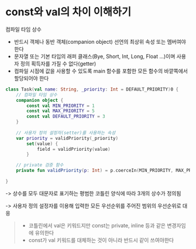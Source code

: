 # const와 val의 차이 이해하기

컴파일 타임 상수
- 반드시 객체나 동반 객체(companion object) 선언의 최상위 속성 또는 멤버여야 한다
- 문자열 또는 기본 타입의 래퍼 클래스(Bye, Short, Int, Long, Float ...)이며 사용자 정의 획득자를 가질 수 없다(getter)
- 컴파일 시점에 값을 사용할 수 있도록 main 함수를 포함한 모든 함수의 바깥쪽에서 할당되어야 한다

```kotlin
class Task(val name: String, _priority: Int = DEFAULT_PRIORITY)0 {
    // 컴파일 타임 상수
    companion object {
        const val MIN_PRIORITY = 1
        const val MAX_PRIORITY = 5
        const val DEFAULT_PRIORITY = 3
    }
    
    // 사용자 정의 설정자(setter)를 사용하는 속성
    var priority = validPriority(_priority)
        set(value) {
            field = validPriority(value)
        }

    // private 검증 함수
    private fun validPriority(p: Int) = p.coerceIn(MIN_PRIORITY, MAX_PRIORITY)
    
}
```
-> 상수를 모두 대문자로 표기하는 평범한 코틀린 양식에 따라 3개의 상수가 정의됨

-> 사용자 정의 설정자를 이용해 입력한 모든 우선순위를 주어진 범위의 우선순위로 대응

> - 코틀린에서 val은 키워드지만 const는 private, inline 등과 같은 변경자임에 유의한다
> - const가 val 키워드를 대체하는 것이 아니라 반드시 같이 쓰여야한다
